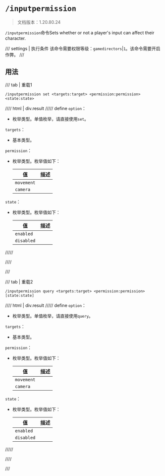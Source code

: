 # `/inputpermission`

> 文档版本：1.20.80.24

`/inputpermission`命令Sets whether or not a player's input can affect their character.

/// settings | 执行条件
该命令需要权限等级：`gamedirectors`|`1`。该命令需要开启作弊。
///

## 用法

/// tab | 重载1
```mcfunction
/inputpermission set <targets:target> <permission:permission> <state:state>
```

//// html | div.result
///// define
`option`：<!-- md:samp Option_Set -->

- 枚举类型。单值枚举，请直接使用`set`。

`targets`：<!-- md:samp target -->

- 基本类型。

`permission`：<!-- md:samp permission -->

- 枚举类型。枚举值如下：

  |值|描述|
  |---|---|
  |`movement`||
  |`camera`||


`state`：<!-- md:samp state -->

- 枚举类型。枚举值如下：

  |值|描述|
  |---|---|
  |`enabled`||
  |`disabled`||



/////

////

///

/// tab | 重载2
```mcfunction
/inputpermission query <targets:target> <permission:permission> [state:state]
```

//// html | div.result
///// define
`option`：<!-- md:samp Option_Query -->

- 枚举类型。单值枚举，请直接使用`query`。

`targets`：<!-- md:samp target -->

- 基本类型。

`permission`：<!-- md:samp permission -->

- 枚举类型。枚举值如下：

  |值|描述|
  |---|---|
  |`movement`||
  |`camera`||


`state`：<!-- md:samp state -->

- 枚举类型。枚举值如下：

  |值|描述|
  |---|---|
  |`enabled`||
  |`disabled`||



/////

////

///
